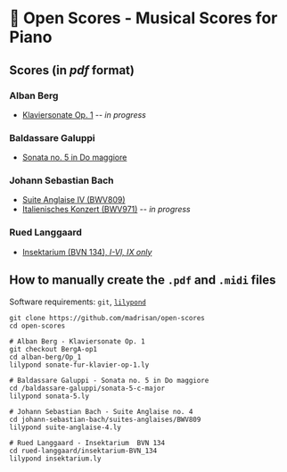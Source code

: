 # :musical_score: Open Scores - Musical Scores for Piano

## Scores (in *pdf* format)

### Alban Berg

 * [Klaviersonate Op. 1](https://github.com/madrisan/open-scores/blob/BergA-op1/scores/Alban-Berg-Sonate-fur-Klavier-op-1.pdf) -- *in progress*

### Baldassare Galuppi

 * [Sonata no. 5 in Do maggiore](https://github.com/madrisan/open-scores/blob/main/scores/Baldassare-Galuppi-Sonata-5.pdf)

### Johann Sebastian Bach

 * [Suite Anglaise IV (BWV809)](https://github.com/madrisan/open-scores/blob/main/scores/JS-Bach-BWV809-Suite-Anglaise-4.pdf)
 * [Italienisches Konzert (BWV971)](https://github.com/madrisan/open-scores/blob/main/scores/JS-Bach-BWV971-Italienisches-Konzert.pdf) -- *in progress*

### Rued Langgaard

 * [Insektarium (BVN 134), *I-VI, IX only*](https://github.com/madrisan/open-scores/blob/main/scores/Rued-Langgaard-Insektarium-BVN-134.pdf)

## How to manually create the `.pdf` and `.midi` files

Software requirements: `git`, [`lilypond`](https://lilypond.org/)

    git clone https://github.com/madrisan/open-scores
    cd open-scores

    # Alban Berg - Klaviersonate Op. 1
    git checkout BergA-op1
    cd alban-berg/Op_1
    lilypond sonate-fur-klavier-op-1.ly

    # Baldassare Galuppi - Sonata no. 5 in Do maggiore
    cd /baldassare-galuppi/sonata-5-c-major
    lilypond sonata-5.ly

    # Johann Sebastian Bach - Suite Anglaise no. 4
    cd johann-sebastian-bach/suites-anglaises/BWV809
    lilypond suite-anglaise-4.ly

    # Rued Langgaard - Insektarium  BVN 134
    cd rued-langgaard/insektarium-BVN_134
    lilypond insektarium.ly

